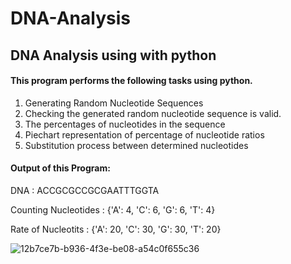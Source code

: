 # DNA-Analysis
<h2> DNA Analysis using with python </h2>

<h4> This program performs the following tasks using python. </h4>
 
 1) Generating Random Nucleotide Sequences
 2) Checking the generated random nucleotide sequence is valid.
 3) The percentages of nucleotides in the sequence
 4) Piechart representation of percentage of nucleotide ratios
 5) Substitution process between determined nucleotides

<h4> Output of this Program: </h4>

 DNA :  ACCGCGCCGCGAATTTGGTA 
 <p>Counting Nucleotides :  {'A': 4, 'C': 6, 'G': 6, 'T': 4}</p>
 <p>Rate of Nucleotits :  {'A': 20, 'C': 30, 'G': 30, 'T': 20}</p>

 ![12b7ce7b-b936-4f3e-be08-a54c0f655c36](https://user-images.githubusercontent.com/61758061/158070658-3f2f4d93-3eeb-4806-8608-5ae779cac787.png)
